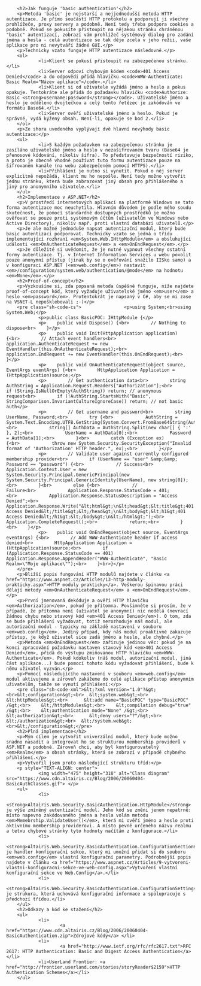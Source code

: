 <!-- dcterms:identifier = aspnetcz#84 -->
<!-- dcterms:title = Modul pro 'basic' autentizaci v ASP.NET -->
<!-- dcterms:abstract = Nativní HTTP autentizace (Basic Authentication) se v internetových aplikacích ASP.NET moc neuchytila, protože její přirozená implementace v IIS je vázána na systémové účty. Napsal jsem nicméně autentizační modul, který umožňuje Basic autentizaci používat v ASP.NET proti libovolnému membership providerovi, tedy např. proti SQL databázi. Řešení je zcela kompatibilní se všemi částmi ASP.NET infrastruktury. -->
<!-- np9:categoryId = 2 -->
<!-- x4w:category = Bezpečnost -->
<!-- np9:authorId = 1 -->
<!-- np9:authorEmail = michal.valasek@altairis.cz -->
<!-- dcterms:creator = Michal Altair Valášek -->
<!-- dcterms:created = 2006-04-04T13:23:36.07+02:00 -->
<!-- dcterms:date = 2006-04-04T13:23:36.07+02:00 -->


		<h2>Jak funguje 'basic authentication'</h2>
		<p>Metoda 'basic' je nejstarší a nejjednodušší metoda HTTP autentizace. Je přímo součástí HTTP protokolu a podporují ji všechny prohlížeče, proxy servery a podobně. Není tedy třeba podpora cookies a podobně. Pokud se pokusíte přistoupit na nějakou stránku chráněnou "basic" autentizací, zobrazí vám prohlížeč systémový dialog pro zadání jména a hesla - celá autentizace se tak děje zcela v jeho režii, vaše aplikace pro ni nevytváří žádné GUI.</p>
		<p>Technicky vzato funguje HTTP autentizace následovně.</p>
		<ol>
				<li>Klient se pokusí přistoupit na zabezpečenou stránku.</li>
				<li>Server odpoví chybovým kódem <code>401 Access Denied</code> a do odpovědi přidá hlavičku <code>WWW-Authenticate: Basic Realm="Název aplikace"</code>.</li>
				<li>Klient si od uživatele vyžádá jméno a heslo a pokus opakuje. Tentokráte ale přidá do požadavku hlavičku <code>Authorize: Basic <strong>username:password</strong></code>. Uživatelské jméno a heslo je odděleno dvojtečkou a celý tento řetězec je zakódován ve formátu Base64.</li>
				<li>Server ověří uživatelské jméno a heslo. Pokud je správné, vydá kýžený obsah. Není-li, opakuje se bod 2.</li>
		</ol>
		<p>Ze shora uvedeného vyplývají dvě hlavní nevýhody basic autentizace:</p>
		<ul>
				<li>S každým požadavkem na zabezpečenou stránku je zasíláno uživatelské jméno a heslo v nezašifrovaném tvaru (Base64 je přenosové kódování, nikoliv šifra). To představuje bezpečností riziko, a proto je obecně vhodné používat tuto formu autentizace pouze na šifrovaném kanále (na webu zabezpečeném pomocí HTTPS).</li>
				<li>Přihlášení je nutno si vynutit. Pokud o něj server explicitně nepožádá, klient mu ho nepošle. Není tedy možno vytvořit jednu stránku, která bude zobrazovat jiný obsah pro přihlášeného a jiný pro anonymního uživatele.</li>
		</ul>
		<h2>Implementace v ASP.NET</h2>
		<p>V prostředí internetových aplikací na platformě Windows se tato forma autentizace moc neuchytila. Hlavním důvodem je podle mého soudu skutečnost, že pomocí standardně dostupných prostředků je možno ověřovat se pouze proti systémovým účtům (uživatelům ve Windows nebo Active Directory), nikoliv např. proti vlastní databázi uživatelů.</p>
		<p>Je ale možné jednoduše napsat autentizační modul, který bude basic autentizaci podporovat. Technicky vzato se jedná o třídu implementující rozhraní <em>System.Web.IHttpModule</em> a obsluhující události <em>OnAuthenticateRequest</em> a <em>OnEndRequest</em>.</p>
		<p>Je důležité si uvědomit, že je nutné vypnout všechny ostatní formy autentizace. Tj. v Internet Information Services u webu povolit pouze anonymní přístup (jinak by se o ověřování snažilo IISko samo) a v konfiguraci ASP.NET (<em>web.config</em>) nastavit <em>/configuration/system.web/authentication/@mode</em> na hodnotu <em>None</em>.</p>
		<h2>Proof-of-concept</h2>
		<p>Vyzkoušíme si, zda popsaná metoda úspěšně funguje, níže najdete proof-of-concept kód, který vyžaduje uživatelské jméno <em>user</em> a heslo <em>password</em>. Protentokrát je napsaný v C#, aby se mi zase na VSNET-L nepošklebovali ;-)</p>
		<pre class="sh-code-cs">				<p>using System;<br>using System.Web;</p>
				<p>public class BasicPOC: IHttpModule {</p>
				<p>    public void Dispose() {<br>        // Nothing to dispose<br>    }</p>
				<p>    public void Init(HttpApplication application) {<br>        // Attach event handlers<br>        application.AuthenticateRequest += new EventHandler(this.OnAuthenticateRequest);<br>        application.EndRequest += new EventHandler(this.OnEndRequest);<br>    }</p>
				<p>    public void OnAuthenticateRequest(object source, EventArgs eventArgs) {<br>        HttpApplication Application = (HttpApplication)source;</p>
				<p>        // Get authentication data<br>        string AuthString = Application.Request.Headers["Authorization"];<br>        if (String.IsNullOrEmpty(AuthString)) return; // anonymous request<br>        if (!AuthString.StartsWith("Basic", StringComparison.InvariantCultureIgnoreCase)) return; // not basic auth</p>
				<p>        // Get username and password<br>        string UserName, Password;<br>        try {<br>            AuthString = System.Text.Encoding.UTF8.GetString(System.Convert.FromBase64String(AuthString.Substring(6)));<br>            string[] AuthData = AuthString.Split(new char[] { ':' }, 2);<br>            UserName = AuthData[0];<br>            Password = AuthData[1];<br>        }<br>        catch (Exception ex) {<br>            throw new System.Security.SecurityException("Invalid format of 'Authorization' HTTP header.", ex);<br>        }</p>
				<p>        // Validate user against currently configured membership provider<br>        if (UserName == "user" &amp;&amp; Password == "password") {<br>            // Success<br>            Application.Context.User = new System.Security.Principal.GenericPrincipal(new System.Security.Principal.GenericIdentity(UserName), new string[0]);<br>        }<br>        else {<br>            // Failure<br>            Application.Response.StatusCode = 401;<br>            Application.Response.StatusDescription = "Access Denied";<br>            Application.Response.Write("&lt;html&gt;\n&lt;head&gt;&lt;title&gt;401 Access Denied&lt;/title&gt;&lt;/head&gt;\n&lt;body&gt;&lt;h1&gt;401 Access Denied&lt;/h1&gt;&lt;/body&gt;\n&lt;/html&gt;");<br>            Application.CompleteRequest();<br>            return;<br>        }<br>    }</p>
				<p>    public void OnEndRequest(object source, EventArgs eventArgs) {<br>        // Add WWW-Authenticate header if access denied<br>        HttpApplication Application = (HttpApplication)source;<br>        if (Application.Response.StatusCode == 401) Application.Response.AppendHeader("WWW-Authenticate", "Basic Realm=\"Moje aplikace\"");<br>    }<br>}</p>
		</pre>
		<p>Bližší popis fungování HTTP modulů najdete v článku <a href="https://www.aspnet.cz/Articles/13-http-moduly-prakticky.aspx">HTTP moduly prakticky</a>. Veškerou špinavou práci dělají metody <em>OnAuthenticateRequest</em> a <em>OnEndRequest</em>. </p>
		<p>První jmenovaná dekóduje a ověří HTTP hlavičku <em>Authorization</em>, pokud je přítomna. Povšimněte si prosím, že v případě, že přítomna není (uživatel je anonymní) nic nedělá (nevrací žádnou chybu nebo stavový kód <em>401 Access Denied</em>). O tom, zda se bude přihlášení vyžadovat, totiž nerozhoduje náš modul, ale autorizační modul - typicky na základě nastavení v souboru <em>web.config</em>. Jediný případ, kdy náš modul proaktivně zakazuje přístup, je když uživatel sice zadá jméno a heslo, ale chybné.</p>
		<p>Metoda <em>OnEndRequest</em> zařizuje jedinou věc: pokud je na konci zpracování požadavku nastaven stavový kód <em>401 Access Denied</em>, přidá do výstupu zmiňovanou HTTP hlavičku <em>WWW-Authenticate</em>. Pokud kdokoliv (náš modul, autorizační modul, jiná část aplikace...) bude pomocí tohoto kódu vyžadovat přihlášení, bude k němu uživatel vyzván.</p>
		<p>Pomocí následujícího nastavení v souboru <em>web.config</em> modul aktivujeme a zároveň zakážeme do celé aplikace přístup anonymním uživatelům, takže se vynutí přihlášení:</p>
		<pre class="sh-code-xml">&lt;?xml version="1.0"?&gt;<br>&lt;configuration&gt;<br>  &lt;system.web&gt;<br>    &lt;httpModules&gt;<br>      &lt;add name="BasicPOC" type="BasicPOC" /&gt;<br>    &lt;/httpModules&gt;<br>    &lt;compilation debug="true" /&gt;<br>    &lt;authentication mode="None" /&gt;<br>    &lt;authorization&gt;<br>      &lt;deny users="?"/&gt;<br>    &lt;/authorization&gt;<br>  &lt;/system.web&gt;<br>&lt;/configuration&gt;</pre>
		<h2>Plná implementace</h2>
		<p>Mým cílem je vytvořit univerzální modul, který bude možno snadno nasadit a integrovat ho se strukturou membership providerů v ASP.NET a podobně. Zároveň chci, aby byl konfigurovatelný <em>Realm</em> a obsah stránky, která se zobrazí v případě chybného přihlášení.</p>
		<p>Vytvořil jsem proto následující strukturu tříd:</p>
		<p style="TEXT-ALIGN: center">
				<img width="475" height="318" alt="Class diagram" src="https://www.cdn.altairis.cz/Blog/2006/20060404-BasicAuthClasses.gif"> </p>
		<ul>
				<li>
						<strong>Altairis.Web.Security.BasicAuthentication.HttpModule</strong> je výše zmíněný autentizační modul. Jeho kód se změni jenom nepatrně: místo napevno zakódovaného jména a hesla volám metodu <em>Memebrship.ValidateUser()</em>, která mi ověří jméno a heslo proti aktivnímu membership providerovi. A místo pevně určeného názvu realmu a tetxu chybové stránky tyto hodnoty načítám z konfigurace.</li>
				<li>
						<strong>Altairis.Web.Security.BasicAuthentication.ConfigurationSectionHandler</strong> je handler konfigurační sekce, který mi umožní přidat si do souboru <em>web.config</em> vlastní konfigurační parametry. Podrobnější popis najdete v článku <a href="https://www.aspnet.cz/Articles/9-vytvoreni-vlastni-konfiguracni-sekce-ve-web-config.aspx">Vytvoření vlastní konfigurační sekce ve Web.Config</a>.</li>
				<li>
						<strong>Altairis.Web.Security.BasicAuthentication.ConfigurationSettings</strong> je strukura, která uchovává konfigurační informace a spolupracuje s předchozí třídou.</li>
		</ul>
		<h2>Odkazy a kód ke stažení</h2>
		<ul>
				<li>
						<a href="https://www.cdn.altairis.cz/Blog/2006/20060404-BasicAuthentication.zip">Zdrojové kódy</a> </li>
				<li>
						<a href="http://www.ietf.org/rfc/rfc2617.txt">RFC 2617: HTTP Authentication: Basic and Digest Access Authentication</a> </li>
				<li>UserLand Frontier: <a href="http://frontier.userland.com/stories/storyReader$2159">HTTP Authentication Schemes</a></li>
		</ul>
